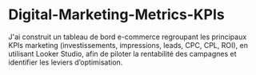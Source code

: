 # Digital-Marketing-Metrics-KPIs
J'ai construit un tableau de bord e-commerce regroupant les principaux KPIs marketing (investissements, impressions, leads, CPC, CPL, ROI), en utilisant Looker Studio, afin de piloter la rentabilité des campagnes et identifier les leviers d’optimisation.
